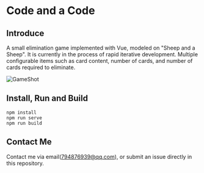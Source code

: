 # Code and a Code

## Introduce
A small elimination game implemented with Vue, modeled on "Sheep and a Sheep". It is currently in the process of rapid iterative development. Multiple configurable items such as card content, number of cards, and number of cards required to eliminate.

![GameShot](https://raw.githubusercontent.com/Ximu-Luya/malegema/master/public/static/game_screenshot.png)

## Install, Run and Build
```
npm install
npm run serve
npm run build
```
## Contact Me
Contact me via email(794876939@qq.com), or submit an issue directly in this repository.
